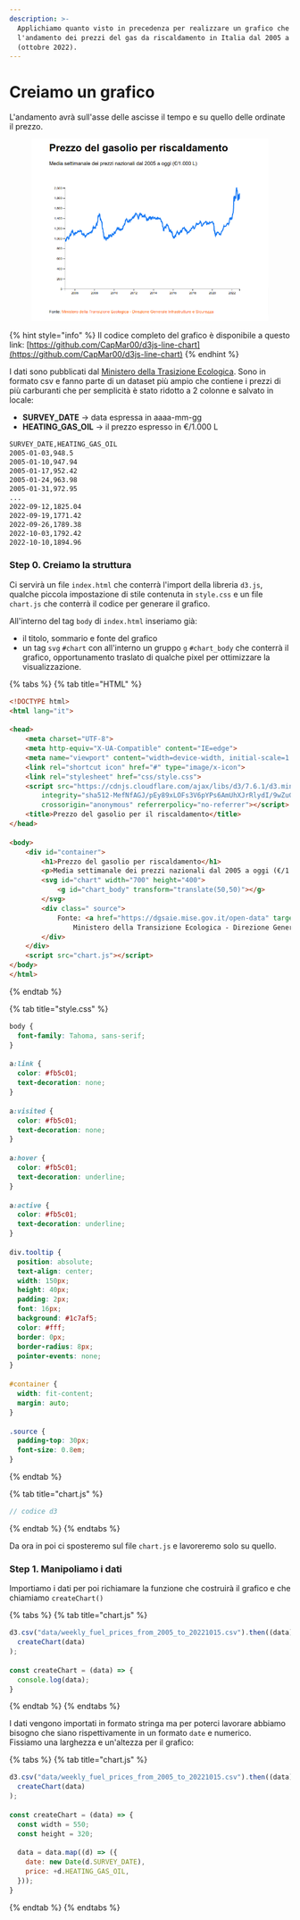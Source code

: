 ```yaml
---
description: >-
  Applichiamo quanto visto in precedenza per realizzare un grafico che esprima
  l'andamento dei prezzi del gas da riscaldamento in Italia dal 2005 a oggi
  (ottobre 2022).
---
```


# Creiamo un grafico

L'andamento avrà sull'asse delle ascisse il tempo e su quello delle ordinate il prezzo.

<figure><img src="../.gitbook/assets/Prezzo-gasolio-riscaldamento.png" alt=""><figcaption></figcaption></figure>

{% hint style="info" %}
Il codice completo del grafico è disponibile a questo link: [https://github.com/CapMar00/d3js-line-chart](https://github.com/CapMar00/d3js-line-chart)
{% endhint %}

I dati sono pubblicati dal [Ministero della Trasizione Ecologica](https://dgsaie.mise.gov.it/open-data). Sono in formato csv e fanno parte di un dataset più ampio che contiene i prezzi di più carburanti che per semplicità è stato ridotto a 2 colonne e salvato in locale:&#x20;

* **SURVEY\_DATE** -> data espressa in aaaa-mm-gg
* **HEATING\_GAS\_OIL** -> il prezzo espresso in €/1.000 L

```csv
SURVEY_DATE,HEATING_GAS_OIL
2005-01-03,948.5
2005-01-10,947.94
2005-01-17,952.42
2005-01-24,963.98
2005-01-31,972.95
...
2022-09-12,1825.04
2022-09-19,1771.42
2022-09-26,1789.38
2022-10-03,1792.42
2022-10-10,1894.96
```

### Step 0. Creiamo la struttura

Ci servirà un file `index.html` che conterrà l'import della libreria `d3.js`, qualche piccola impostazione di stile contenuta in `style.css` e un file `chart.js` che conterrà il codice per generare il grafico.

All'interno del tag `body` di `index.html` inseriamo già:

* il titolo, sommario e fonte del grafico
* un tag `svg` `#chart` con all'interno un gruppo `g` `#chart_body` che conterrà il grafico, opportunamento traslato di qualche pixel per ottimizzare la visualizzazione.

{% tabs %}
{% tab title="HTML" %}
```html
<!DOCTYPE html>
<html lang="it">

<head>
    <meta charset="UTF-8">
    <meta http-equiv="X-UA-Compatible" content="IE=edge">
    <meta name="viewport" content="width=device-width, initial-scale=1.0">
    <link rel="shortcut icon" href="#" type="image/x-icon">
    <link rel="stylesheet" href="css/style.css">
    <script src="https://cdnjs.cloudflare.com/ajax/libs/d3/7.6.1/d3.min.js"
        integrity="sha512-MefNfAGJ/pEy89xLOFs3V6pYPs6AmUhXJrRlydI/9wZuGrqxmrdQ80zKHUcyadAcpH67teDZcBeS6oMJLPtTqw=="
        crossorigin="anonymous" referrerpolicy="no-referrer"></script>
    <title>Prezzo del gasolio per il riscaldamento</title>
</head>

<body>
    <div id="container">
        <h1>Prezzo del gasolio per riscaldamento</h1>
        <p>Media settimanale dei prezzi nazionali dal 2005 a oggi (€/1.000 L)</p>
        <svg id="chart" width="700" height="400">
            <g id="chart_body" transform="translate(50,50)"></g>
        </svg>
        <div class=" source">
            Fonte: <a href="https://dgsaie.mise.gov.it/open-data" target="_blank" rel="noopener noreferrer">
                Ministero della Transizione Ecologica - Direzione Generale Infrastrutture e Sicurezza</a>
        </div>
    </div>
    <script src="chart.js"></script>
</body>
</html>
```
{% endtab %}

{% tab title="style.css" %}
```css
body {
  font-family: Tahoma, sans-serif;
}

a:link {
  color: #fb5c01;
  text-decoration: none;
}

a:visited {
  color: #fb5c01;
  text-decoration: none;
}

a:hover {
  color: #fb5c01;
  text-decoration: underline;
}

a:active {
  color: #fb5c01;
  text-decoration: underline;
}

div.tooltip {
  position: absolute;
  text-align: center;
  width: 150px;
  height: 40px;
  padding: 2px;
  font: 16px;
  background: #1c7af5;
  color: #fff;
  border: 0px;
  border-radius: 8px;
  pointer-events: none;
}

#container {
  width: fit-content;
  margin: auto;
}

.source {
  padding-top: 30px;
  font-size: 0.8em;
}

```
{% endtab %}

{% tab title="chart.js" %}
```javascript
// codice d3
```
{% endtab %}
{% endtabs %}

Da ora in poi ci sposteremo sul file `chart.js` e lavoreremo solo su quello.&#x20;

### Step 1. Manipoliamo i dati

Importiamo i dati per poi richiamare la funzione che costruirà il grafico e che chiamiamo `createChart()`

{% tabs %}
{% tab title="chart.js" %}
```javascript
d3.csv("data/weekly_fuel_prices_from_2005_to_20221015.csv").then((data) =>
  createChart(data)
);

const createChart = (data) => {
  console.log(data);
}
```
{% endtab %}
{% endtabs %}

I dati vengono importati in formato stringa ma per poterci lavorare abbiamo bisogno che siano rispettivamente in un formato `date` e numerico.\
Fissiamo una larghezza e un'altezza per il grafico:\
&#x20;

{% tabs %}
{% tab title="chart.js" %}
```javascript
d3.csv("data/weekly_fuel_prices_from_2005_to_20221015.csv").then((data) =>
  createChart(data)
);

const createChart = (data) => {
  const width = 550;
  const height = 320;

  data = data.map((d) => ({
    date: new Date(d.SURVEY_DATE),
    price: +d.HEATING_GAS_OIL,
  }));
}
```
{% endtab %}
{% endtabs %}

